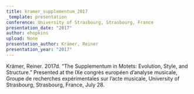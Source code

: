 ```yaml
---
title: kramer_supplementum_2017
_template: presentation
conference: University of Strasbourg, Strasbourg, France
presentation_date: "2017"
author: ehopkins
upload: None
presentation_author: Krämer, Reiner
presentation_year: "2017"
---
```

Krämer, Reiner. 2017d. “The Supplementum in Motets: Evolution, Style, and Structure.” Presented at the IXe congrès européen d’analyse musicale, Groupe de recherches expérimentales sur l’acte musicale, University of Strasbourg, Strasbourg, France, July 28.
